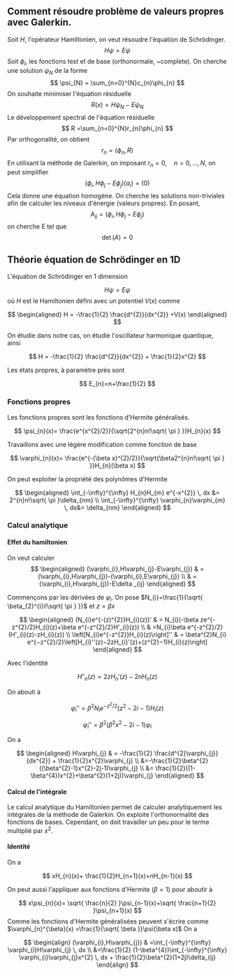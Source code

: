 
## Comment résoudre problème de valeurs propres avec Galerkin.

 Soit $H$, l'opérateur Hamiltonien, on veut résoudre l'équation de Schrödinger.
$$
H\psi = E\psi
$$
Soit $\phi_{i}$, les fonctions test et de base (orthonormale, ~complete).
On cherche une solution $\psi _N$ de la forme
$$
\psi_{N} = \sum_{n=0}^{N}c_{n}\phi_{n}
$$
On souhaite minimiser l'équation résiduelle
$$
R(x) = H\psi_{N}-E\psi_{N}
$$
Le développement spectral de l'équation résiduelle
$$
R =\sum_{n=0}^{N}r_{n}\phi_{n}
$$
Par orthogonalité, on obtient
$$
r_{n} =(\phi_{n},R)
$$
En utilisant la méthode de Galerkin, on imposant $r_{n}= 0, \quad n= 0,\dots,N$, on peut simplifier
$$
(\phi_{i},H\phi_{j}-E\phi_{j})(a_{i}) = (0)
$$
Cela donne une équation homogène. On cherche les solutions non-triviales afin de calculer les niveaux d'énergie (valeurs propres). En posant,
$$
A_{ij} =(\phi_{i},H\phi_{j}-E\phi_{j}) 
$$
on cherche E tel que
$$
\det(A) = 0
$$

##  Théorie équation de Schrödinger en 1D

L'équation de Schrödinger en 1 dimension

$$
H\psi=E\psi
$$
où $H$ est le Hamiltonien défini avec un potentiel $V(x)$ comme

$$
\begin{aligned}
H = -\frac{1}{2} \frac{d^{2}}{dx^{2}} +V(x)
\end{aligned}
$$


On étudie dans notre cas, on étudie l'oscillateur harmonique quantique, ainsi

$$
H = -\frac{1}{2} \frac{d^{2}}{dx^{2}} + \frac{1}{2}x^{2}
$$

Les états propres, à paramètre près sont

$$
E_{n}=n+\frac{1}{2}
$$


### Fonctions propres

Les fonctions propres sont les fonctions d’Hermite généralisés.

$$
\psi_{n}(x)= \frac{e^{x^{2}/2}}{\sqrt{2^{n}n!\sqrt{ \pi }  }}H_{n}(x)
$$

Travaillons avec une légère modification comme fonction de base

$$
\varphi_{n}(x)= \frac{e^{-(\beta x)^{2}/2}}{\sqrt{\beta2^{n}n!\sqrt{ \pi }  }}H_{n}(\beta x)
$$

On peut exploiter la propriété des polynômes d'Hermite

$$
\begin{aligned}
\int_{-\infty}^{\infty} H_{n}H_{m} e^{-x^{2}} \, dx &= 2^{n}n!\sqrt{ \pi }\delta_{nm} \\
\int_{-\infty}^{\infty} \varphi_{n}\varphi_{m} \, dx&= \delta_{nm} 
\end{aligned}
$$


### Calcul analytique
#### Effet du hamiltonien

On veut calculer
$$
\begin{aligned}
(\varphi_{i},H\varphi_{j}-E\varphi_{j})  & =(\varphi_{i},H\varphi_{j})-(\varphi_{i},E\varphi_{j}) \\
 & =(\varphi_{i},H\varphi_{j})-E\delta _{ij}
\end{aligned}
$$

Commençons par les dérivées de $\varphi_{i}$. On pose $N_{i}=\frac{1}{\sqrt{ \beta_{2}^{i}i!\sqrt{ \pi } }}$ et $z = \beta x$

$$
\begin{aligned}
(N_{i}e^{-(z)^{2}}H_{i}(z))' & = N_{i}(-\beta ze^{-z^{2}/2}H_{i}(z)+\beta e^{-z^{2}/2}H'_{i}(z)) \\
 & =N_{i}\beta e^{-z^{2}/2}(H'_{i}(z)-zH_{i}(z)) \\
\left[N_{i}e^{-z^{2}}H_{i}(z)\right]'' & = \beta^{2}N_{i}​e^{−z^{2}/2}\left[H_{i}''​(z)−2zH_{i}'​(z)+(z^{2}−1)H_{i}​(z)\right]
\end{aligned}
$$


Avec l'identité

$$
H''_{n}(z)=2zH_{n}'(z)-2nH_{n}(z)
$$

On abouti à

$$
\varphi_{i}''=\beta^{2}N_{i}e^{-z^{2}/2}(z^{2}-2i-1)H_{i}(z)
$$

$$
\varphi_{i}''=\beta^{2}(\beta^{2}x^{2}-2i-1)\varphi_{i}
$$



On a 

$$
\begin{aligned}
H\varphi_{j} & = -\frac{1}{2} \frac{d^{2}\varphi_{j}}{dx^{2}} + \frac{1}{2}x^{2}\varphi_{j} \\
&=-\frac{1}{2}\beta^{2}((\beta^{2}-1)x^{2}-2j-1)\varphi_{j} \\
&= \frac{1}{2}((1-\beta^{4})x^{2}+\beta^{2}(1+2j))\varphi_{j}
\end{aligned}
$$

#### Calcul de l'intégrale
Le calcul analytique du Hamiltonien permet de calculer analytiquement les intégrales de la méthode de Galerkin. On exploite l'orthonormalité des fonctions de bases. Cependant, on doit travailler un peu pour le terme multiplié par $x^{2}$.

#### Identité

On a 

$$
xH_{n}(x)+ \frac{1}{2}H_{n+1}(x)+nH_{n-1}(x)
$$

On peut aussi l'appliquer aux fonctions d'Hermite  ($\beta =1$) pour aboutir à

$$
x\psi_{n}(x)= \sqrt{ \frac{n}{2} }\psi_{n-1}(x)+\sqrt{ \frac{n+1}{2} }\psi_{n+1}(x)
$$
Comme les fonctions d'Hermite généralisées peuvent s'écrire comme $\varphi_{n}^{\beta}(x) =\frac{1}{\sqrt{ \beta }}\psi(\beta x)$
On a

$$
\begin{align}
(\varphi_{i},H\varphi_{j}) & =\int_{-\infty}^{\infty} \varphi_{i}H\varphi_{j} \, dx  \\
&=\frac{1}{2} (1-\beta^{4})\int_{-\infty}^{\infty} \varphi_{i}\varphi_{j}x^{2} \, dx + \frac{1}{2}\beta^{2}(1+2j)\delta_{ij} 
\end{align}
$$

